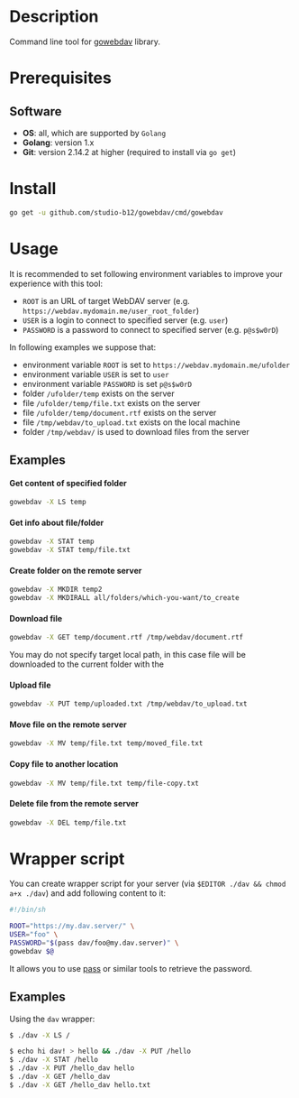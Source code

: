 # Description

Command line tool for [gowebdav](https://github.com/studio-b12/gowebdav) library.

# Prerequisites

## Software

* **OS**: all, which are supported by `Golang`
* **Golang**: version 1.x
* **Git**: version 2.14.2 at higher (required to install via `go get`)

# Install

```sh
go get -u github.com/studio-b12/gowebdav/cmd/gowebdav
```

# Usage

It is recommended to set following environment variables to improve your experience with this tool:

* `ROOT` is an URL of target WebDAV server (e.g. `https://webdav.mydomain.me/user_root_folder`)
* `USER` is a login to connect to specified server (e.g. `user`)
* `PASSWORD` is a password to connect to specified server (e.g. `p@s$w0rD`)

In following examples we suppose that:

* environment variable `ROOT` is set to `https://webdav.mydomain.me/ufolder`
* environment variable `USER` is set to `user`
* environment variable `PASSWORD` is set `p@s$w0rD`
* folder `/ufolder/temp` exists on the server
* file `/ufolder/temp/file.txt` exists on the server
* file `/ufolder/temp/document.rtf` exists on the server
* file `/tmp/webdav/to_upload.txt` exists on the local machine
* folder `/tmp/webdav/` is used to download files from the server

## Examples

#### Get content of specified folder

```sh
gowebdav -X LS temp
```

#### Get info about file/folder

```sh
gowebdav -X STAT temp
gowebdav -X STAT temp/file.txt
```

#### Create folder on the remote server

```sh
gowebdav -X MKDIR temp2
gowebdav -X MKDIRALL all/folders/which-you-want/to_create
```

#### Download file

```sh
gowebdav -X GET temp/document.rtf /tmp/webdav/document.rtf
```

You may do not specify target local path, in this case file will be downloaded to the current folder with the

#### Upload file

```sh
gowebdav -X PUT temp/uploaded.txt /tmp/webdav/to_upload.txt
```

#### Move file on the remote server

```sh
gowebdav -X MV temp/file.txt temp/moved_file.txt
```

#### Copy file to another location

```sh
gowebdav -X MV temp/file.txt temp/file-copy.txt
```

#### Delete file from the remote server

```sh
gowebdav -X DEL temp/file.txt
```

# Wrapper script

You can create wrapper script for your server (via `$EDITOR ./dav && chmod a+x ./dav`) and add following content to it:

```sh
#!/bin/sh

ROOT="https://my.dav.server/" \
USER="foo" \
PASSWORD="$(pass dav/foo@my.dav.server)" \
gowebdav $@
```

It allows you to use [pass](https://www.passwordstore.org/ "the standard unix password manager") or similar tools to
retrieve the password.

## Examples

Using the `dav` wrapper:

```sh
$ ./dav -X LS /

$ echo hi dav! > hello && ./dav -X PUT /hello
$ ./dav -X STAT /hello
$ ./dav -X PUT /hello_dav hello
$ ./dav -X GET /hello_dav
$ ./dav -X GET /hello_dav hello.txt
```